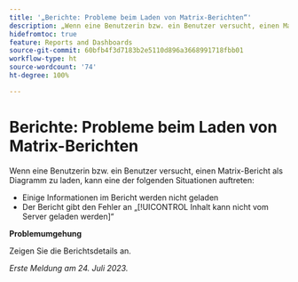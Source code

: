 ```yaml
---
title: '„Berichte: Probleme beim Laden von Matrix-Berichten“'
description: „Wenn eine Benutzerin bzw. ein Benutzer versucht, einen Matrix-Bericht als Diagramm zu laden, können Probleme auftreten.“
hidefromtoc: true
feature: Reports and Dashboards
source-git-commit: 60bfb4f3d7183b2e5110d896a3668991718fbb01
workflow-type: ht
source-wordcount: '74'
ht-degree: 100%

---
```



# Berichte: Probleme beim Laden von Matrix-Berichten

Wenn eine Benutzerin bzw. ein Benutzer versucht, einen Matrix-Bericht als Diagramm zu laden, kann eine der folgenden Situationen auftreten:

* Einige Informationen im Bericht werden nicht geladen
* Der Bericht gibt den Fehler an „[!UICONTROL Inhalt kann nicht vom Server geladen werden]“

**Problemumgehung**

Zeigen Sie die Berichtsdetails an.

_Erste Meldung am 24. Juli 2023._

